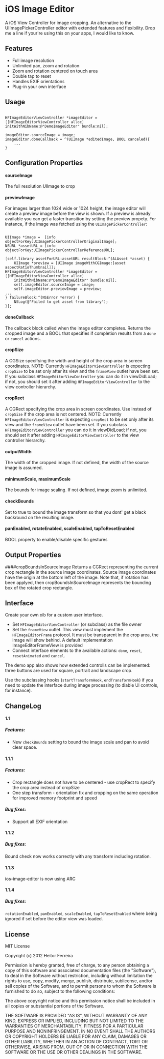 iOS Image Editor
================

A iOS View Controller for image cropping. An alternative to the UIImagePickerController editor with extended features and flexibility. Drop me a line if your're using this on your apps, I would like to know.

Features
--------

* Full image resolution
* Unlimited pan, zoom and rotation
* Zoom and rotation centered on touch area
* Double tap to reset
* Handles EXIF orientations
* Plug-in your own interface


Usage
-----

<pre><code class="objc">
HFImageEditorViewController *imageEditor = [[HFImageEditorViewController alloc] initWithNibName:@"DemoImageEditor" bundle:nil];

imageEditor.sourceImage = image;
imageEditor.doneCallback = ^(UIImage *editedImage, BOOL canceled){
    ...
}
</pre></code>


Configuration Properties
----------

#### sourceImage
The full resolution UIImage to crop

#### previewImage

For images larger than 1024 wide or 1024 height, the image editor will create a preview image before the view is shown. If a preview is already available you can get a faster transition by setting the preview propety. For instance, if the image was fetched using the <code>UIImagePickerController</code>:

<pre><code class="objc">
UIImage *image =  [info objectForKey:UIImagePickerControllerOriginalImage];
NSURL *assetURL = [info objectForKey:UIImagePickerControllerReferenceURL];

[self.library assetForURL:assetURL resultBlock:^(ALAsset *asset) {
    UIImage *preview = [UIImage imageWithCGImage:[asset aspectRatioThumbnail]];
HFImageEditorViewController *imageEditor = [[HFImageEditorViewController alloc] 
	initWithNibName:@"DemoImageEditor" bundle:nil];
    self.imageEditor.sourceImage = image;
    self.imageEditor.previewImage = preview;        
...
} failureBlock:^(NSError *error) {
    NSLog(@"Failed to get asset from library");
}];
</pre></code>

#### doneCallback
The callback block called when the image editor completes. Returns the cropped image and a BOOL that specifies if completion results from a <code>done</code> or <code>cancel</code> actions.

#### cropSize
A CGSize specifying the width and height of the crop area in screen coordinates. NOTE: Currently <code>HFImageEditorViewController</code> is expecting <code>cropSize</code> to be set only after its view and the <code>frameView</code> outlet have been set. If you subclass <code>HFImageEditorViewController</code> you can do it in viewDidLoad; if not, you should set it after adding <code>HFImageEditorViewController</code> to the view controller hierarchy.
 
#### cropRect
A CGRect specifying the crop area in screen coordinates. Use instead of `cropSize` if the crop area is not centered. NOTE: Currently <code>HFImageEditorViewController</code> is expecting <code>cropRect</code> to be set only after its view and the <code>frameView</code> outlet have been set. If you subclass <code>HFImageEditorViewController</code> you can do it in viewDidLoad; if not, you should set it after adding <code>HFImageEditorViewController</code> to the view controller hierarchy.

#### outputWidth
The width of the cropped image. If not defined, the width of the source image is assumed.

#### minimumScale, maximumScale
The bounds for image scaling. If not defined, image zoom is unlimited.

#### checkBounds
Set to true to bound the image transform so that you dont' get a black backround on the resulting image.

#### panEnabled, rotateEnabled, scaleEnabled, tapToResetEnabled
BOOL property to enable/disable specific gestures

Output Properties
----------

####cropBoundsInSourceImage
Returns a CGRect representing the current crop rectangle in the source image coordinates. Source image coordinates have the origin at the bottom left of the image. Note that, if rotation has been applyed, then cropBoundsInSourceImage represents the bounding box of the rotated crop rectangle.


Interface
---------
Create your own xib for a custom user interface.
 
* Set <code>HFImageEditorViewController</code> (or subclass) as the file owner
* Set the <code>frameView</code> outlet. This view must implement the <code>HFImageEditorFrame</code> protocol. It must be transparent in the crop area, the image will show behind. A default implementation ImageEditorFrameView is provided
* Connect interface elements to the available actions: <code>done</code>, <code>reset</code>, <code>resetAnimated</code> and <code>cancel</code>.

The demo app also shows how extended controlls can be implemented: three buttons are used for square, portrait and landscape crop.

Use the subclassing hooks (<code>startTransformHook</code>, <code>endTransformHook</code>) if you need to update the interface during image processing (to diable UI controls, for instance).


ChangeLog
---------

#### 1.1
##### Features:

* New <code>checkBounds</code> setting to bound the image scale and pan to avoid clear space.

#### 1.1.1
##### Features:

* Crop rectangle does not have to be centered - use cropRect to specify the crop area instead of cropSize
* One step transform - orientation fix and cropping on the same operation for improved memory footprint and speed

##### Bug fixes:

* Support all EXIF orientation 

#### 1.1.2

##### Bug fixes:

Bound check now works correctly with any transform including rotation.

#### 1.1.3

ios-image-editor is now using ARC

#### 1.1.4

##### Bug fixes:
<code>rotationEnabled</code>, <code>panEnabled</code>, <code>scaleEnabled</code>, <code>tapToResetEnabled</code> where being ignored if set before the editor view was loaded.

#### 

License
---------
MIT License

Copyright (c) 2012 Heitor Ferreira

Permission is hereby granted, free of charge, to any person obtaining a copy of this software and associated documentation files (the "Software"), to deal in the Software without restriction, including without limitation the rights to use, copy, modify, merge, publish, distribute, sublicense, and/or sell copies of the Software, and to permit persons to whom the Software is furnished to do so, subject to the following conditions:

The above copyright notice and this permission notice shall be included in all copies or substantial portions of the Software.

THE SOFTWARE IS PROVIDED "AS IS", WITHOUT WARRANTY OF ANY KIND, EXPRESS OR IMPLIED, INCLUDING BUT NOT LIMITED TO THE WARRANTIES OF MERCHANTABILITY, FITNESS FOR A PARTICULAR PURPOSE AND NONINFRINGEMENT. IN NO EVENT SHALL THE AUTHORS OR COPYRIGHT HOLDERS BE LIABLE FOR ANY CLAIM, DAMAGES OR OTHER LIABILITY, WHETHER IN AN ACTION OF CONTRACT, TORT OR OTHERWISE, ARISING FROM, OUT OF OR IN CONNECTION WITH THE SOFTWARE OR THE USE OR OTHER DEALINGS IN THE SOFTWARE.
